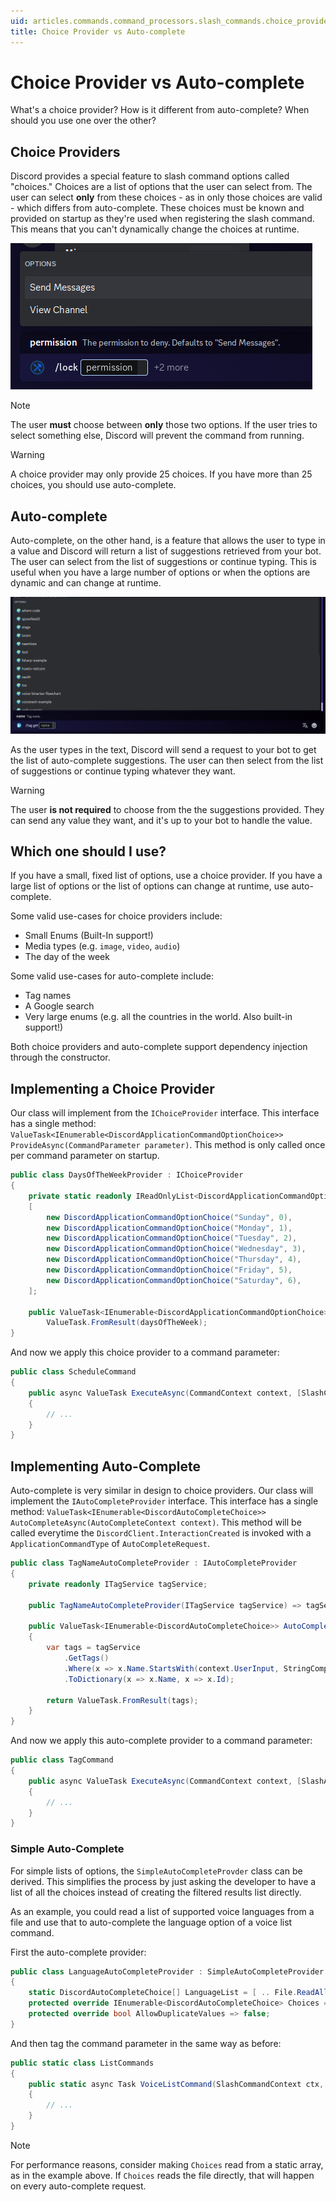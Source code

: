```yaml
---
uid: articles.commands.command_processors.slash_commands.choice_provider_vs_autocomplete
title: Choice Provider vs Auto-complete
---
```


# Choice Provider vs Auto-complete

What's a choice provider? How is it different from auto-complete? When should you use one over the other?

## Choice Providers
Discord provides a special feature to slash command options called "choices." Choices are a list of options that the user can select from. The user can select **only** from these choices - as in only those choices are valid - which differs from auto-complete. These choices must be known and provided on startup as they're used when registering the slash command. This means that you can't dynamically change the choices at runtime.

![A Discord screenshot of the `lock` command providing only two choices. The first choice is `Send Messages`, while the second choice is `View Channel`.](../../../../images/commands_choice_provider_example.png)

> [!NOTE]
> The user **must** choose between **only** those two options. If the user tries to select something else, Discord will prevent the command from running.

> [!WARNING]
> A choice provider may only provide 25 choices. If you have more than 25 choices, you should use auto-complete.

## Auto-complete
Auto-complete, on the other hand, is a feature that allows the user to type in a value and Discord will return a list of suggestions retrieved from your bot. The user can select from the list of suggestions or continue typing. This is useful when you have a large number of options or when the options are dynamic and can change at runtime.

![A Discord screenshot of the `tag get` command. As the user types, the list of tags changes.](../../../../images/commands_autocomplete_example.png)

As the user types in the text, Discord will send a request to your bot to get the list of auto-complete suggestions. The user can then select from the list of suggestions or continue typing whatever they want.

> [!WARNING]
> The user **is not required** to choose from the the suggestions provided. They can send any value they want, and it's up to your bot to handle the value.

## Which one should I use?
If you have a small, fixed list of options, use a choice provider. If you have a large list of options or the list of options can change at runtime, use auto-complete.

Some valid use-cases for choice providers include:
- Small Enums (Built-In support!)
- Media types (e.g. `image`, `video`, `audio`)
- The day of the week

Some valid use-cases for auto-complete include:
- Tag names
- A Google search
- Very large enums (e.g. all the countries in the world. Also built-in support!)

Both choice providers and auto-complete support dependency injection through the constructor.

## Implementing a Choice Provider

Our class will implement from the `IChoiceProvider` interface. This interface has a single method: `ValueTask<IEnumerable<DiscordApplicationCommandOptionChoice>> ProvideAsync(CommandParameter parameter)`. This method is only called once per command parameter on startup.

```cs
public class DaysOfTheWeekProvider : IChoiceProvider
{
    private static readonly IReadOnlyList<DiscordApplicationCommandOptionChoice> daysOfTheWeek =
    [
        new DiscordApplicationCommandOptionChoice("Sunday", 0),
        new DiscordApplicationCommandOptionChoice("Monday", 1),
        new DiscordApplicationCommandOptionChoice("Tuesday", 2),
        new DiscordApplicationCommandOptionChoice("Wednesday", 3),
        new DiscordApplicationCommandOptionChoice("Thursday", 4),
        new DiscordApplicationCommandOptionChoice("Friday", 5),
        new DiscordApplicationCommandOptionChoice("Saturday", 6),
    ];

    public ValueTask<IEnumerable<DiscordApplicationCommandOptionChoice>> ProvideAsync(CommandParameter parameter) =>
        ValueTask.FromResult(daysOfTheWeek);
}
```

And now we apply this choice provider to a command parameter:

```cs
public class ScheduleCommand
{
    public async ValueTask ExecuteAsync(CommandContext context, [SlashChoiceProvider<DaysOfTheWeekProvider>] int day)
    {
        // ...
    }
}
```

## Implementing Auto-Complete

Auto-complete is very similar in design to choice providers. Our class will implement the `IAutoCompleteProvider` interface. This interface has a single method: `ValueTask<IEnumerable<DiscordAutoCompleteChoice>> AutoCompleteAsync(AutoCompleteContext context)`. This method will be called everytime the `DiscordClient.InteractionCreated` is invoked with a `ApplicationCommandType` of `AutoCompleteRequest`.

```cs
public class TagNameAutoCompleteProvider : IAutoCompleteProvider
{
    private readonly ITagService tagService;

    public TagNameAutoCompleteProvider(ITagService tagService) => tagService = tagService;

    public ValueTask<IEnumerable<DiscordAutoCompleteChoice>> AutoCompleteAsync(AutoCompleteContext context)
    {
        var tags = tagService
            .GetTags()
            .Where(x => x.Name.StartsWith(context.UserInput, StringComparison.OrdinalIgnoreCase))
            .ToDictionary(x => x.Name, x => x.Id);

        return ValueTask.FromResult(tags);
    }
}
```

And now we apply this auto-complete provider to a command parameter:

```cs
public class TagCommand
{
    public async ValueTask ExecuteAsync(CommandContext context, [SlashAutoCompleteProvider<TagNameAutoCompleteProvider>] string tagName)
    {
        // ...
    }
}
```

### Simple Auto-Complete
For simple lists of options, the `SimpleAutoCompleteProvder` class can be derived. This simplifies the process by just asking the developer to have a list of all the choices instead of creating the filtered results list directly.

As an example, you could read a list of supported voice languages from a file and use that to auto-complete the language option of a voice list command.

First the auto-complete provider:

```cs
public class LanguageAutoCompleteProvider : SimpleAutoCompleteProvider
{
    static DiscordAutoCompleteChoice[] LanguageList = [ .. File.ReadAllLines("data/languages.txt").Select(l => l.Split(' ', 2)).Select(p => new DiscordAutoCompleteChoice(p[1], p[0])) ];
    protected override IEnumerable<DiscordAutoCompleteChoice> Choices => LanguageList;
    protected override bool AllowDuplicateValues => false;
}
```

And then tag the command parameter in the same way as before:

```cs
public static class ListCommands
{
    public static async Task VoiceListCommand(SlashCommandContext ctx, [SlashAutoCompleteProvider<LanguageAutoCompleteProvider>] string language)
    {
        // ...
    }
}
```

> [!NOTE]
> For performance reasons, consider making `Choices` read from a static array, as in the example above. If `Choices` reads the file directly, that will happen on every auto-complete request.
